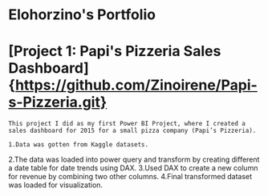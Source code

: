 #  Elohorzino's Portfolio

#   [Project 1: Papi's Pizzeria Sales Dashboard]{https://github.com/Zinoirene/Papi-s-Pizzeria.git}

    This project I did as my first Power BI Project, where I created a sales dashboard for 2015 for a small pizza company (Papi’s Pizzeria).

    1.Data was gotten from Kaggle datasets.
   2.The data was loaded into power query and transform by creating different a date table for date trends using DAX.
   3.Used DAX to create a new column for revenue by combining two other columns.
   4.Final transformed dataset was loaded for visualization.
